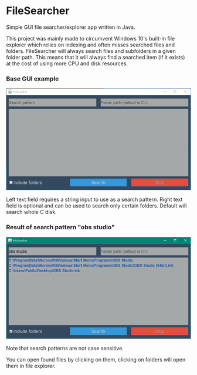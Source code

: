 # FileSearcher
Simple GUI file searcher/explorer app written in Java.

This project was mainly made to circumvent Windows 10's built-in file explorer which relies on indexing and often misses searched files and folders. FileSearcher will always search files and subfolders in a given folder path. This means that it will always find a searched item (if it exists) at the cost of using more CPU and disk resources.

### Base GUI example
![alt text](https://github.com/jrukavina/FileSearcher/blob/main/figs/base_gui.png?raw=true)

Left text field requires a string input to use as a search pattern. Right text field is optional and can be used to search only certain folders. Default will search whole C disk.



### Result of search pattern "obs studio"
![alt text](https://github.com/jrukavina/FileSearcher/blob/main/figs/search_example.png?raw=true)

Note that search patterns are not case sensitive.

You can open found files by clicking on them, clicking on folders will open them in file explorer.
